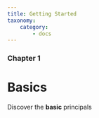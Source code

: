 ```yaml
---
title: Getting Started
taxonomy:
    category:
        - docs
---
```


### Chapter 1

# Basics

Discover the **basic** principals
